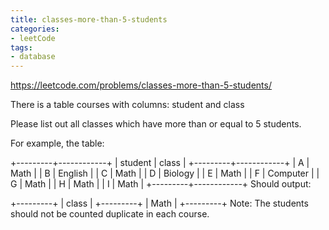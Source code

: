 ```yaml
---
title: classes-more-than-5-students
categories: 
- leetCode
tags:
- database
---
```


https://leetcode.com/problems/classes-more-than-5-students/



There is a table courses with columns: student and class

Please list out all classes which have more than or equal to 5 students.

For example, the table:

+---------+------------+
| student | class      |
+---------+------------+
| A       | Math       |
| B       | English    |
| C       | Math       |
| D       | Biology    |
| E       | Math       |
| F       | Computer   |
| G       | Math       |
| H       | Math       |
| I       | Math       |
+---------+------------+
Should output:

+---------+
| class   |
+---------+
| Math    |
+---------+
Note:
The students should not be counted duplicate in each course.